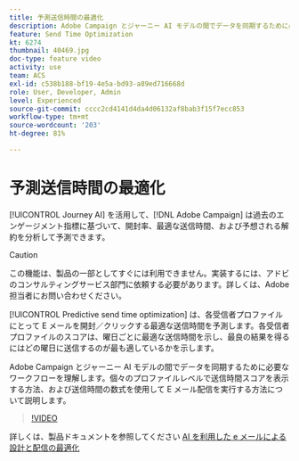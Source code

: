 ```yaml
---
title: 予測送信時間の最適化
description: Adobe Campaign とジャーニー AI モデルの間でデータを同期するために必要なワークフローを理解します。個々のプロファイルレベルで送信時間スコアを表示する方法、および送信時間の数式を使用して E メール配信を実行する方法について説明します。
feature: Send Time Optimization
kt: 6274
thumbnail: 40469.jpg
doc-type: feature video
activity: use
team: ACS
exl-id: c538b188-bf19-4e5a-bd93-a89ed716668d
role: User, Developer, Admin
level: Experienced
source-git-commit: cccc2cd4141d4da4d06132af8bab3f15f7ecc853
workflow-type: tm+mt
source-wordcount: '203'
ht-degree: 81%

---
```


# 予測送信時間の最適化

[!UICONTROL Journey AI] を活用して、[!DNL Adobe Campaign] は過去のエンゲージメント指標に基づいて、開封率、最適な送信時間、および予想される解約を分析して予測できます。

>[!CAUTION]
>この機能は、製品の一部としてすぐには利用できません。実装するには、アドビのコンサルティングサービス部門に依頼する必要があります。詳しくは、Adobe担当者にお問い合わせください。

[!UICONTROL Predictive send time optimization] は、各受信者プロファイルにとって E メールを開封／クリックする最適な送信時間を予測します。各受信者プロファイルのスコアは、曜日ごとに最適な送信時間を示し、最良の結果を得るにはどの曜日に送信するのが最も適しているかを示します。

Adobe Campaign とジャーニー AI モデルの間でデータを同期するために必要なワークフローを理解します。個々のプロファイルレベルで送信時間スコアを表示する方法、および送信時間の数式を使用して E メール配信を実行する方法について説明します。

>[!VIDEO](https://video.tv.adobe.com/v/40469?quality=12)

詳しくは、製品ドキュメントを参照してください [AI を利用した e メールによる設計と配信の最適化](https://experienceleague.adobe.com/docs/campaign-standard/using/testing-and-sending/preparing-and-testing-messages/predictive.html?lang=en)
